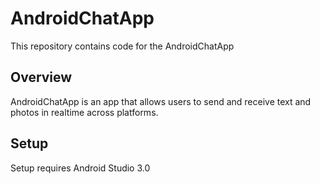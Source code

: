 # AndroidChatApp

This repository contains code for the AndroidChatApp
## Overview

AndroidChatApp is an app that allows users to send and receive text and photos in realtime across platforms.

## Setup

Setup requires Android Studio 3.0
